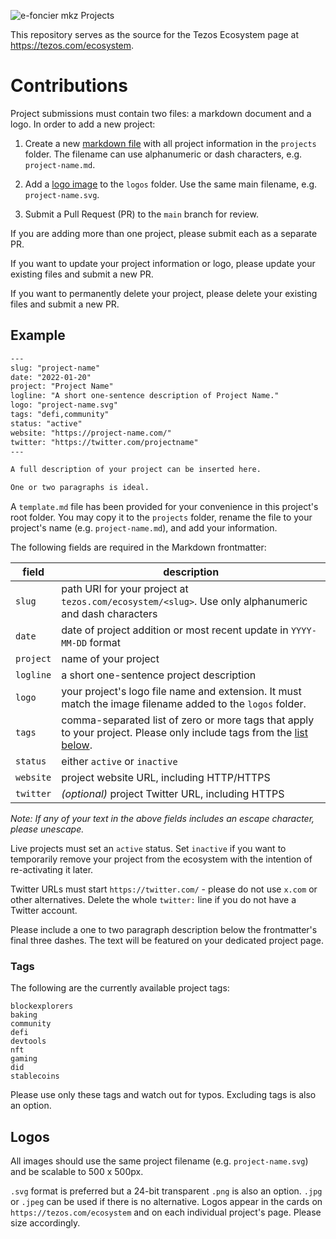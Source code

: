 ![e-foncier mkz Projects](TezosEcosystem.png)

This repository serves as the source for the Tezos Ecosystem page at https://tezos.com/ecosystem.

# Contributions

Project submissions must contain two files: a markdown document and a logo. In order to add a new project:

1. Create a new [markdown file](#example) with all project information in the `projects` folder. The filename can use alphanumeric or dash characters, e.g. `project-name.md`.

2. Add a [logo image](#logos) to the `logos` folder. Use the same main filename, e.g. `project-name.svg`.

3. Submit a Pull Request (PR) to the `main` branch for review.

If you are adding more than one project, please submit each as a separate PR.

If you want to update your project information or logo, please update your existing files and submit a new PR.

If you want to permanently delete your project, please delete your existing files and submit a new PR.

## Example

```txt
---
slug: "project-name"
date: "2022-01-20"
project: "Project Name"
logline: "A short one-sentence description of Project Name."
logo: "project-name.svg"
tags: "defi,community"
status: "active"
website: "https://project-name.com/"
twitter: "https://twitter.com/projectname"
---

A full description of your project can be inserted here.

One or two paragraphs is ideal.
```

A `template.md` file has been provided for your convenience in this project's root folder. You may copy it to the `projects` folder, rename the file to your project's name (e.g. `project-name.md`), and add your information.

The following fields are required in the Markdown frontmatter:

|field|description|
|-|-|
|`slug`|path URI for your project at `tezos.com/ecosystem/<slug>`. Use only alphanumeric and dash characters|
|`date`|date of project addition or most recent update in `YYYY-MM-DD` format|
|`project`|name of your project|
|`logline`|a short one-sentence project description|
|`logo`|your project's logo file name and extension. It must match the image filename added to the `logos` folder.|
|`tags`|comma-separated list of zero or more tags that apply to your project. Please only include tags from the [list below](#tags).|
|`status`|either `active` or `inactive`|
|`website`|project website URL, including HTTP/HTTPS|
|`twitter`|*(optional)* project Twitter URL, including HTTPS|

_Note: If any of your text in the above fields includes an escape character, please unescape._

Live projects must set an `active` status. Set `inactive` if you want to temporarily remove your project from the ecosystem with the intention of re-activating it later.

Twitter URLs must start `https://twitter.com/` - please do not use `x.com` or other alternatives. Delete the whole `twitter:` line if you do not have a Twitter account.

Please include a one to two paragraph description below the frontmatter's final three dashes. The text will be featured on your dedicated project page.

### Tags

The following are the currently available project tags:

```
blockexplorers
baking
community
defi
devtools
nft
gaming
did
stablecoins
```

Please use only these tags and watch out for typos. Excluding tags is also an option.

## Logos

All images should use the same project filename (e.g. `project-name.svg`) and be scalable to 500 x 500px.

`.svg` format is preferred but a 24-bit transparent `.png` is also an option. `.jpg` or `.jpeg` can be used if there is no alternative. Logos appear in the cards on `https://tezos.com/ecosystem` and on each individual project's page. Please size accordingly.
